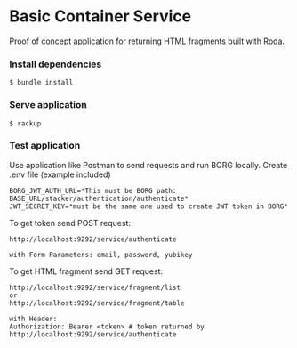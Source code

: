 # Basic Container Service

Proof of concept application for returning HTML fragments built with [Roda](https://github.com/jeremyevans/roda/blob/master/README.rdoc).

### Install dependencies
    $ bundle install

### Serve application
    $ rackup

### Test application

Use application like Postman to send requests and run BORG locally.
Create .env file (example included)

    BORG_JWT_AUTH_URL=*This must be BORG path: BASE_URL/stacker/authentication/authenticate*
    JWT_SECRET_KEY=*must be the same one used to create JWT token in BORG*

To get token send POST request:

    http://localhost:9292/service/authenticate

    with Form Parameters: email, password, yubikey

To get HTML fragment send GET request:

    http://localhost:9292/service/fragment/list
    or
    http://localhost:9292/service/fragment/table

    with Header:
    Authorization: Bearer <token> # token returned by http://localhost:9292/service/authenticate
